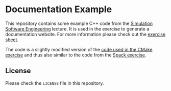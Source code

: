 # Documentation Example

This repository contains some example C++ code from the [Simulation Software Engineering](simulation-software-engineering.github.io/homepage/) lecture. It is used in the exercise to generate a documentation website. For more information please check out the [exercise sheet](https://github.com/Simulation-Software-Engineering/Lecture-Material/blob/main/04_documentation/tools_exercise.md).

The code is a slightly modified version of the [code used in the CMake exercise](https://github.com/Simulation-Software-Engineering/cmake-exercise) and thus also similar to the code from the [Spack exercise](https://github.com/Simulation-Software-Engineering/Lecture-Material/blob/main/03_building_and_packaging/spack_exercise.md).

## License

Please check the `LICENSE` file in this repository.
